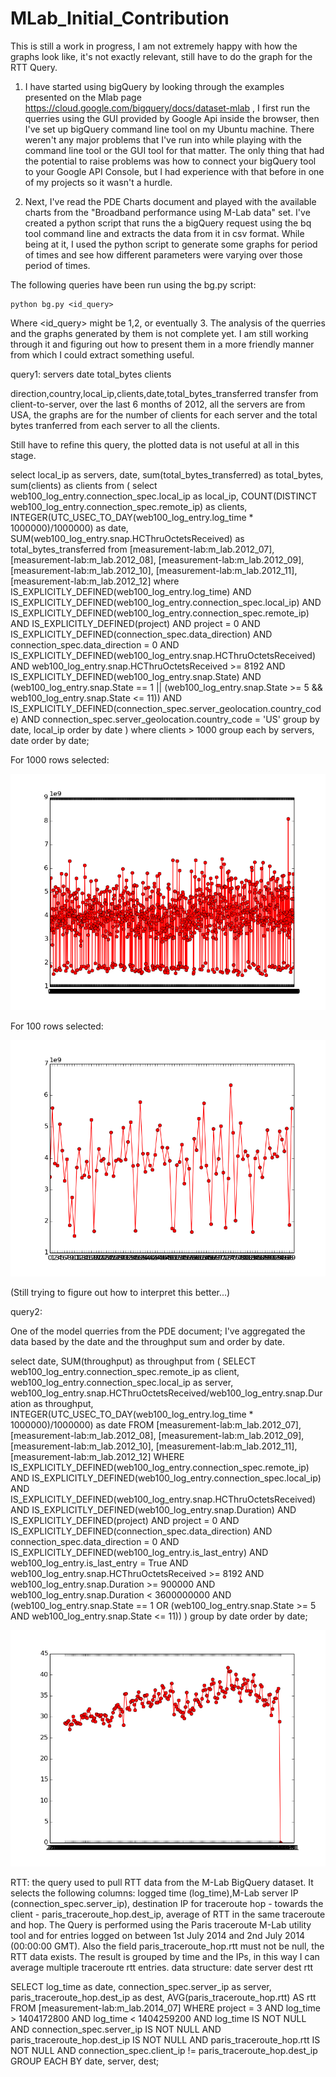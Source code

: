 # MLab_Initial_Contribution


This is still a work in progress, I am not extremely happy with how the graphs look like, it's not exactly relevant, still have to do the graph for the RTT Query.

1. I have started using bigQuery by looking through the examples presented on the Mlab page https://cloud.google.com/bigquery/docs/dataset-mlab , I first run the querries using the GUI provided by Google Api inside the browser, then I've set up bigQuery command line tool on my Ubuntu machine.
 There weren't any major problems that I've run into while playing with the command line tool or the GUI tool for that matter. The only thing that had the potential to raise problems was how to connect your bigQuery tool to your Google API Console, but I had experience with that before in one of my projects so it wasn't a hurdle.

2. Next, I've read the PDE Charts document and played with the available charts from the "Broadband performance using M-Lab data" set.
I've created a python script that runs the a bigQuery request using the bq tool command line and extracts the data from it in csv format. While being at it, I used the python script to generate some graphs for period of times and see how different parameters were varying over those period of times.

The following queries have been run using the bg.py script:

	python bg.py <id_query>

Where <id_query> might be 1,2, or eventually 3. The analysis of the querries and the graphs generated by them is not complete yet. I am still working through it and figuring out how to present them in a more friendly manner from which I could extract something useful.

query1:
servers	date	total_bytes	clients

direction,country,local_ip,clients,date,total_bytes_transferred
transfer from client-to-server, over the last 6 months of 2012, all the servers are from USA, the graphs are for the number of clients for each server and the total bytes tranferred from each server to all the clients.

Still have to refine this query, the plotted data is not useful at all in this stage.

select 
  local_ip as servers,
  date,
  sum(total_bytes_transferred) as total_bytes,
  sum(clients) as clients
from (
select 
  web100_log_entry.connection_spec.local_ip as local_ip,
  COUNT(DISTINCT web100_log_entry.connection_spec.remote_ip) as clients,
  INTEGER(UTC_USEC_TO_DAY(web100_log_entry.log_time * 1000000)/1000000) as date,
  SUM(web100_log_entry.snap.HCThruOctetsReceived) as total_bytes_transferred 
from 
  [measurement-lab:m_lab.2012_07], [measurement-lab:m_lab.2012_08], [measurement-lab:m_lab.2012_09], 
  [measurement-lab:m_lab.2012_10], [measurement-lab:m_lab.2012_11], [measurement-lab:m_lab.2012_12] 
where 
  IS_EXPLICITLY_DEFINED(web100_log_entry.log_time) AND 
  IS_EXPLICITLY_DEFINED(web100_log_entry.connection_spec.local_ip) AND 
  IS_EXPLICITLY_DEFINED(web100_log_entry.connection_spec.remote_ip) AND 
  IS_EXPLICITLY_DEFINED(project) AND 
  project = 0 AND 
  IS_EXPLICITLY_DEFINED(connection_spec.data_direction) AND 
  connection_spec.data_direction = 0 AND 
  IS_EXPLICITLY_DEFINED(web100_log_entry.snap.HCThruOctetsReceived) AND 
  web100_log_entry.snap.HCThruOctetsReceived >= 8192 AND 
  IS_EXPLICITLY_DEFINED(web100_log_entry.snap.State) AND 
  (web100_log_entry.snap.State == 1 || (web100_log_entry.snap.State >= 5  && web100_log_entry.snap.State <= 11)) AND 
  IS_EXPLICITLY_DEFINED(connection_spec.server_geolocation.country_code) AND 
  connection_spec.server_geolocation.country_code = 'US' 
group by 
  date, local_ip 
order by date
) 
where
  clients > 1000
group each by
  servers, date
order by date;

For 1000 rows selected:

![alt tag](https://raw.githubusercontent.com/elf11/MLab_Initial_Contribution/master/example02_query1_1000rows_limit.png)

For 100 rows selected:

![alt tag](https://raw.githubusercontent.com/elf11/MLab_Initial_Contribution/master/example02_query1_100rows_limit.png)

(Still trying to figure out how to interpret this better...)

query2:

One of the model querries from the PDE document; I've aggregated the data based by the date and the throughput sum and order by date.

select 
  date,
  SUM(throughput) as throughput 
from (
  SELECT 
    web100_log_entry.connection_spec.remote_ip as client, 
    web100_log_entry.connection_spec.local_ip as server, 
    web100_log_entry.snap.HCThruOctetsReceived/web100_log_entry.snap.Duration as throughput, 
    INTEGER(UTC_USEC_TO_DAY(web100_log_entry.log_time * 1000000)/1000000) as date 
  FROM 
    [measurement-lab:m_lab.2012_07], [measurement-lab:m_lab.2012_08],  [measurement-lab:m_lab.2012_09], 
    [measurement-lab:m_lab.2012_10],  [measurement-lab:m_lab.2012_11], [measurement-lab:m_lab.2012_12]
  WHERE 
    IS_EXPLICITLY_DEFINED(web100_log_entry.connection_spec.remote_ip) AND 
    IS_EXPLICITLY_DEFINED(web100_log_entry.connection_spec.local_ip) AND 
    IS_EXPLICITLY_DEFINED(web100_log_entry.snap.HCThruOctetsReceived) AND 
    IS_EXPLICITLY_DEFINED(web100_log_entry.snap.Duration) AND 
    IS_EXPLICITLY_DEFINED(project) AND 
    project = 0 AND 
    IS_EXPLICITLY_DEFINED(connection_spec.data_direction) AND 
    connection_spec.data_direction = 0 AND 
    IS_EXPLICITLY_DEFINED(web100_log_entry.is_last_entry) AND 
    web100_log_entry.is_last_entry = True AND 
    web100_log_entry.snap.HCThruOctetsReceived >= 8192 AND 
    web100_log_entry.snap.Duration >= 900000 AND 
    web100_log_entry.snap.Duration < 3600000000 AND 
    (web100_log_entry.snap.State == 1 OR (web100_log_entry.snap.State >= 5 AND web100_log_entry.snap.State <= 11))
  ) 
  group by 
    date 
  order by 
    date;

![alt tag](https://raw.githubusercontent.com/elf11/MLab_Initial_Contribution/master/example01_from_query2.png)

RTT: the query used to pull RTT data from the M-Lab BigQuery dataset.
It selects the following columns: logged time (log_time),M-Lab server IP (connection_spec.server_ip), destination IP for traceroute hop - towards the client - paris_traceroute_hop.dest_ip, average of RTT in the same traceroute and hop.
The Query is performed using the Paris traceroute M-Lab utility tool and for entries logged on between 1st July 2014 and 2nd July 2014 (00:00:00 GMT). Also the field paris_traceroute_hop.rtt must not be null, the RTT data exists. The result is grouped by time and the IPs, in this way I can average multiple traceroute rtt entries.
data structure:
date	server	dest	rtt

SELECT
	log_time as date,
	connection_spec.server_ip as server,
	paris_traceroute_hop.dest_ip as dest,
	AVG(paris_traceroute_hop.rtt) AS rtt
FROM 
	[measurement-lab:m_lab.2014_07]
WHERE
	project = 3 AND
    	log_time > 1404172800 AND
	log_time < 1404259200 AND
	log_time IS NOT NULL AND
	connection_spec.server_ip IS NOT NULL AND
	paris_traceroute_hop.dest_ip IS NOT NULL AND
	paris_traceroute_hop.rtt IS NOT NULL AND
	connection_spec.client_ip != paris_traceroute_hop.dest_ip
GROUP EACH BY
	date,
	server,
	dest;
